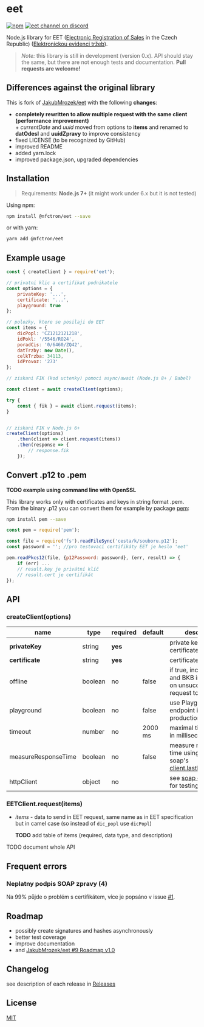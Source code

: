 # eet

[![npm](https://img.shields.io/npm/v/@nfctron/eet.svg?maxAge=2592000)](https://www.npmjs.com/package/@nfctron/eet)
[![eet channel on discord](https://img.shields.io/badge/discord-join%20chat-61dafb.svg)](https://discord.gg/bg3yazg)


Node.js library for EET ([Electronic Registration of Sales](http://www.etrzby.cz/assets/cs/prilohy/EET_popis_rozhrani_v3.1.1_EN.pdf) in the Czech Republic) ([Elektronickou evidenci tržeb](http://www.etrzby.cz/cs/technicka-specifikace)).

> _Note:_ this library is still in development (version 0.x). API should stay the same, but there are not enough tests and documentation.
> **Pull requests are welcome!**


## Differences against the original library

This is fork of [JakubMrozek/eet](https://github.com/JakubMrozek/eet) with the following **changes**:
- **completely rewritten to allow multiple request with the same client (performance improvement)**  
	\+ _currentDate_ and _uuid_ moved from options to **items** and renamed to **datOdesl** and **uuidZpravy** to improve consistency
- fixed LICENSE (to be recognized by GitHub)
- improved README
- added yarn.lock
- improved package.json, upgraded dependencies


## Installation 

> Requirements: **Node.js 7+** (it might work under 6.x but it is not tested)

Using npm:

```bash
npm install @nfctron/eet --save
```

or with yarn:

```bash
yarn add @nfctron/eet
```


## Example usage

```javascript
const { createClient } = require('eet');

// privatni klic a certifikat podnikatele
const options = {
	privateKey: '...',
	certificate: '...',
	playground: true
};

// polozky, ktere se posilaji do EET 
const items = {
	dicPopl: 'CZ1212121218',
	idPokl: '/5546/RO24',
	poradCis: '0/6460/ZQ42',
	datTrzby: new Date(),
	celkTrzba: 34113,
	idProvoz: '273'
};

// ziskani FIK (kod uctenky) pomoci async/await (Node.js 8+ / Babel)

const client = await createClient(options);

try {
	const { fik } = await client.request(items);
}


// ziskani FIK v Node.js 6+
createClient(options)
	.then(client => client.request(items))
	.then(response => {
		// response.fik
	});
```


## Convert .p12 to .pem

**TODO example using command line with OpenSSL**

This library works only with certificates and keys in string format .pem.
From the binary .p12 you can convert them for example by package [pem](https://github.com/andris9/pem):

```bash
npm install pem --save
```

```javascript
const pem = require('pem');

const file = require('fs').readFileSync('cesta/k/souboru.p12');
const password = ''; //pro testovací certifikáty EET je heslo 'eet'

pem.readPkcs12(file, {p12Password: password}, (err, result) => {
	if (err) ...
	// result.key je privátní klíč
	// result.cert je certifikát
});
```


## API


### createClient(options)

|        name         |  type   |                                     required                                      | default |                                                      description                                                       |
|---------------------|---------|-----------------------------------------------------------------------------------|---------|------------------------------------------------------------------------------------------------------------------------|
| **privateKey**      | string  | **yes**                                                                           |         | private key for the certificate                                                                                        |
| **certificate**     | string  | **yes**                                                                           |         | certificate                                                                                                            |
| offline             | boolean | no                                                                                | false   | if true, includes PKP and BKB in response on unsuccessful request to EET                                               |
| playground          | boolean | no                                                                                | false   | use Playground EET endpoint instead of production                                                                      |
| timeout             | number  | no                                                                                | 2000 ms | maximal time to wait in milliseconds                                                                                   |
| measureResponseTime | boolean | no                                                                                | false   | measure response time using node-soap's [client.lastElapsedTime](https://github.com/vpulim/node-soap#options-optional) |
| httpClient          | object  | no                                                                                |         | see [soap options](https://github.com/vpulim/node-soap#options), just for testing                                      |


### EETClient.request(items)

* *items* - data to send in EET request, same name as in EET specification but in camel case (so instead of `dic_popl` use `dicPopl`)

	**TODO** add table of items (required, data type, and description)


TODO document whole API


## Frequent errors

### Neplatny podpis SOAP zpravy (4)

Na 99% půjde o problém s certifikátem, více je popsáno v issue [#1](https://github.com/JakubMrozek/eet/issues/1#issuecomment-256877574).


## Roadmap

- possibly create signatures and hashes asynchronously
- better test coverage
- improve documentation
- and [JakubMrozek/eet #9 Roadmap v1.0](https://github.com/JakubMrozek/eet/issues/9#issue-189261486)


## Changelog

see description of each release in [Releases](https://github.com/NFCtron/eet/releases)


## License

[MIT](/LICENSE.md)

